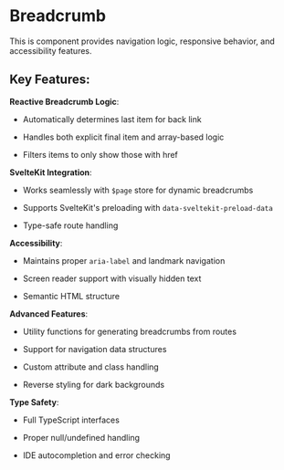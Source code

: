 # Breadcrumb

This is component provides navigation logic, responsive behavior, and accessibility features.

## Key Features:

**Reactive Breadcrumb Logic**:

- Automatically determines last item for back link

- Handles both explicit final item and array-based logic

- Filters items to only show those with href

**SvelteKit Integration**:

- Works seamlessly with `$page` store for dynamic breadcrumbs

- Supports SvelteKit's preloading with `data-sveltekit-preload-data`

- Type-safe route handling

**Accessibility**:

- Maintains proper `aria-label` and landmark navigation

- Screen reader support with visually hidden text

- Semantic HTML structure

**Advanced Features**:

- Utility functions for generating breadcrumbs from routes

- Support for navigation data structures

- Custom attribute and class handling

- Reverse styling for dark backgrounds

**Type Safety**:

- Full TypeScript interfaces

- Proper null/undefined handling

- IDE autocompletion and error checking
